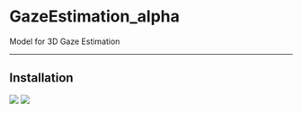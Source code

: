 # GazeEstimation_alpha
Model for 3D Gaze Estimation


___

## Installation
<img src="https://img.shields.io/badge/python%20-%2314354C.svg?&style=for-the-badge&logo=python&logoColor=white"/> <img src="https://img.shields.io/badge/PyTorch%20-%23EE4C2C.svg?&style=for-the-badge&logo=PyTorch&logoColor=white" />

